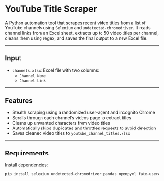 # YouTube Title Scraper

A Python automation tool that scrapes recent video titles from a list of YouTube channels using `Selenium` and `undetected-chromedriver`. It reads channel links from an Excel sheet, extracts up to 50 video titles per channel, cleans them using regex, and saves the final output to a new Excel file.

---

## Input

- `channels.xlsx`: Excel file with two columns:
  - `Channel Name`
  - `Channel Link`

---

## Features
- Stealth scraping using a randomized user-agent and incognito Chrome
- Scrolls through each channel’s videos page to extract titles
- Cleans up unwanted characters from video titles
- Automatically skips duplicates and throttles requests to avoid detection
- Saves cleaned video titles to `youtube_channel_titles.xlsx`

---

## Requirements

Install dependencies:

```bash
pip install selenium undetected-chromedriver pandas openpyxl fake-useragent

